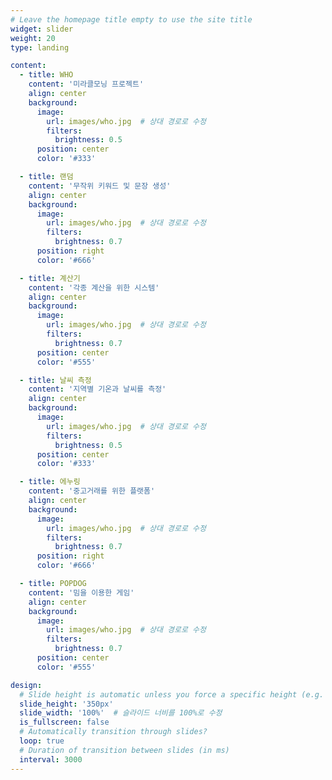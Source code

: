```yaml
---
# Leave the homepage title empty to use the site title
widget: slider
weight: 20
type: landing

content:
  - title: WHO
    content: '미라클모닝 프로젝트'
    align: center
    background:
      image:
        url: images/who.jpg  # 상대 경로로 수정
        filters:
          brightness: 0.5
      position: center
      color: '#333'

  - title: 랜덤
    content: '무작위 키워드 및 문장 생성'
    align: center
    background:
      image:
        url: images/who.jpg  # 상대 경로로 수정
        filters:
          brightness: 0.7
      position: right
      color: '#666'

  - title: 계산기
    content: '각종 계산을 위한 시스템'
    align: center
    background:
      image:
        url: images/who.jpg  # 상대 경로로 수정
        filters:
          brightness: 0.7
      position: center
      color: '#555'

  - title: 날씨 측정
    content: '지역별 기온과 날씨를 측정'
    align: center
    background:
      image:
        url: images/who.jpg  # 상대 경로로 수정
        filters:
          brightness: 0.5
      position: center
      color: '#333'

  - title: 에누링
    content: '중고거래를 위한 플랫폼'
    align: center
    background:
      image:
        url: images/who.jpg  # 상대 경로로 수정
        filters:
          brightness: 0.7
      position: right
      color: '#666'

  - title: POPDOG
    content: '밈을 이용한 게임'
    align: center
    background:
      image:
        url: images/who.jpg  # 상대 경로로 수정
        filters:
          brightness: 0.7
      position: center
      color: '#555'

design:
  # Slide height is automatic unless you force a specific height (e.g. '400px')
  slide_height: '350px'
  slide_width: '100%'  # 슬라이드 너비를 100%로 수정
  is_fullscreen: false
  # Automatically transition through slides?
  loop: true
  # Duration of transition between slides (in ms)
  interval: 3000
---
```

